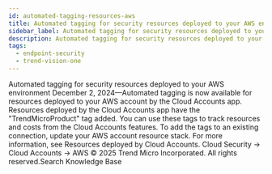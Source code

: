 ```yaml
---
id: automated-tagging-resources-aws
title: Automated tagging for security resources deployed to your AWS environment
sidebar_label: Automated tagging for security resources deployed to your AWS environment
description: Automated tagging for security resources deployed to your AWS environment
tags:
  - endpoint-security
  - trend-vision-one
---
```


 Automated tagging for security resources deployed to your AWS environment December 2, 2024—Automated tagging is now available for resources deployed to your AWS account by the Cloud Accounts app. Resources deployed by the Cloud Accounts app have the "TrendMicroProduct" tag added. You can use these tags to track resources and costs from the Cloud Accounts features. To add the tags to an existing connection, update your AWS account resource stack. For more information, see Resources deployed by Cloud Accounts. Cloud Security → Cloud Accounts → AWS © 2025 Trend Micro Incorporated. All rights reserved.Search Knowledge Base